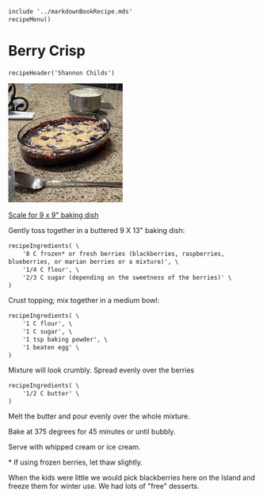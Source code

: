 ~~~ markdown-script
include '../markdownBookRecipe.mds'
recipeMenu()
~~~

# Berry Crisp

~~~ markdown-script
recipeHeader('Shannon Childs')
~~~

![Berry Crisp](../images/BerryCrisp.jpg "Berry Crisp")

[Scale for 9 x 9" baking dish](#var.vCategory='Desserts'&var.vScale=0.75)

Gently toss together in a buttered 9 X 13" baking dish:

~~~ markdown-script
recipeIngredients( \
    '8 C frozen* or fresh berries (blackberries, raspberries, blueberries, or marian berries or a mixture)', \
    '1/4 C flour', \
    '2/3 C sugar (depending on the sweetness of the berries)' \
)
~~~

Crust topping; mix together in a medium bowl:

~~~ markdown-script
recipeIngredients( \
    '1 C flour', \
    '1 C sugar', \
    '1 tsp baking powder', \
    '1 beaten egg' \
)
~~~

Mixture will look crumbly. Spread evenly over the berries

~~~ markdown-script
recipeIngredients( \
    '1/2 C butter' \
)
~~~

Melt the butter and pour evenly over the whole mixture.

Bake at 375 degrees for 45 minutes or until bubbly.

Serve with whipped cream or ice cream.

\* If using frozen berries, let thaw slightly.

When the kids were little we would pick blackberries here on the Island and freeze them for winter
use. We had lots of "free" desserts.

